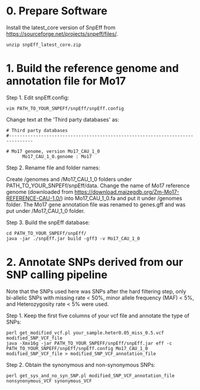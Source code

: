 # 0. Prepare Software
Install the latest_core version of SnpEff from https://sourceforge.net/projects/snpeff/files/. 
```
unzip snpEff_latest_core.zip
 ```
# 1. Build the reference genome and annotation file for Mo17
Step 1. Edit snpEff.config:
```
vim PATH_TO_YOUR_SNPEFf/snpEff/snpEff.config 
```
Change text at the 'Third party databases' as:
```
# Third party databases
#-------------------------------------------------------------------------------

# Mo17 genome, version Mo17_CAU_1_0
      Mo17_CAU_1_0.genome : Mo17
```

Step 2. Rename file and folder names:

Create /genomes and /Mo17_CAU_1_0 folders under PATH_TO_YOUR_SNPEFf/snpEff/data. Change the name of Mo17 reference genome (downloaded from https://download.maizegdb.org/Zm-Mo17-REFERENCE-CAU-1.0/) into Mo17_CAU_1_0.fa and put it under /genomes folder. The Mo17 gene annotation file was renamed to genes.gff and was put under /Mo17_CAU_1_0 folder. 

Step 3. Build the snpEff database:
```
cd PATH_TO_YOUR_SNPEFf/snpEff/
java -jar ./snpEff.jar build -gff3 -v Mo17_CAU_1_0
```

# 2. Annotate SNPs derived from our SNP calling pipeline
Note that the SNPs used here was SNPs after the hard filtering step, only bi-allelic SNPs with missing rate < 50%, minor allele frequency (MAF) < 5%, and Heterozygosity rate < 5% were used.

Step 1. Keep the first five columns of your vcf file and annotate the type of SNPs:

```
perl get_modified_vcf.pl your_sample.heter0.05_miss_0.5.vcf  modified_SNP_VCF_file
java -Xmx16g -jar PATH_TO_YOUR_SNPEFF/snpEff/snpEff.jar eff -c PATH_TO_YOUR_SNPEFF/snpEff/snpEff.config Mo17_CAU_1_0  modified_SNP_VCF_file > modified_SNP_VCF_annotation_file
```
Step 2. Obtain the synonymous and non-synonymous SNPs:
```
perl get_sys_and_no_syn_SNP.pl modified_SNP_VCF_annotation_file nonsynonymous_VCF synonymous_VCF
 ```
 
 
